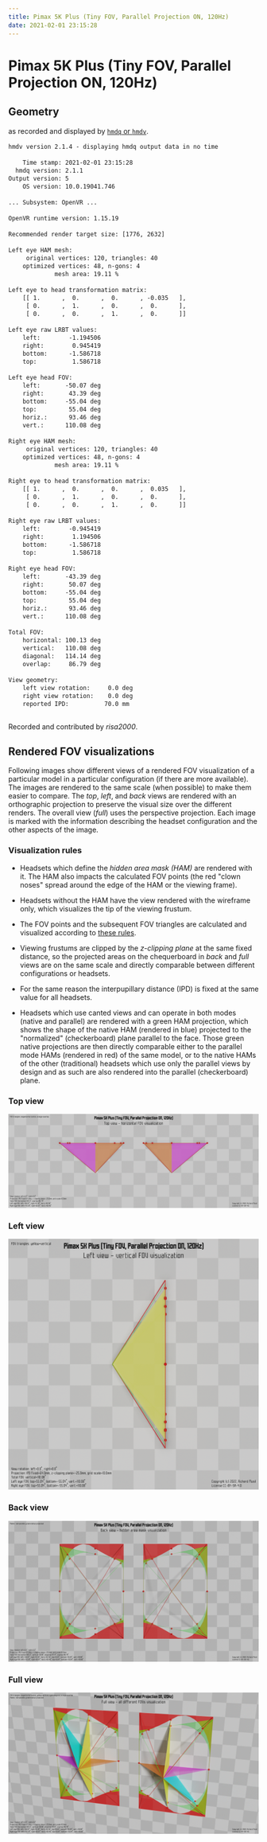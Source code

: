 ```yaml
---
title: Pimax 5K Plus (Tiny FOV, Parallel Projection ON, 120Hz)
date: 2021-02-01 23:15:28
---
```

# Pimax 5K Plus (Tiny FOV, Parallel Projection ON, 120Hz)

## Geometry

as recorded and displayed by [`hmdq` or `hmdv`](https://github.com/risa2000/hmdq).
```
hmdv version 2.1.4 - displaying hmdq output data in no time

    Time stamp: 2021-02-01 23:15:28
  hmdq version: 2.1.1
Output version: 5
    OS version: 10.0.19041.746

... Subsystem: OpenVR ...

OpenVR runtime version: 1.15.19

Recommended render target size: [1776, 2632]

Left eye HAM mesh:
     original vertices: 120, triangles: 40
    optimized vertices: 48, n-gons: 4
             mesh area: 19.11 %

Left eye to head transformation matrix:
    [[ 1.      ,  0.      ,  0.      , -0.035   ],
     [ 0.      ,  1.      ,  0.      ,  0.      ],
     [ 0.      ,  0.      ,  1.      ,  0.      ]]

Left eye raw LRBT values:
    left:        -1.194506
    right:        0.945419
    bottom:      -1.586718
    top:          1.586718

Left eye head FOV:
    left:       -50.07 deg
    right:       43.39 deg
    bottom:     -55.04 deg
    top:         55.04 deg
    horiz.:      93.46 deg
    vert.:      110.08 deg

Right eye HAM mesh:
     original vertices: 120, triangles: 40
    optimized vertices: 48, n-gons: 4
             mesh area: 19.11 %

Right eye to head transformation matrix:
    [[ 1.      ,  0.      ,  0.      ,  0.035   ],
     [ 0.      ,  1.      ,  0.      ,  0.      ],
     [ 0.      ,  0.      ,  1.      ,  0.      ]]

Right eye raw LRBT values:
    left:        -0.945419
    right:        1.194506
    bottom:      -1.586718
    top:          1.586718

Right eye head FOV:
    left:       -43.39 deg
    right:       50.07 deg
    bottom:     -55.04 deg
    top:         55.04 deg
    horiz.:      93.46 deg
    vert.:      110.08 deg

Total FOV:
    horizontal: 100.13 deg
    vertical:   110.08 deg
    diagonal:   114.14 deg
    overlap:     86.79 deg

View geometry:
    left view rotation:     0.0 deg
    right view rotation:    0.0 deg
    reported IPD:          70.0 mm


```
Recorded and contributed by _risa2000_.

## Rendered FOV visualizations

Following images show different views of a rendered FOV visualization of a
particular model in a particular configuration (if there are more available).
The images are rendered to the same scale (when possible) to make them easier
to compare. The _top_, _left_, and _back_ views are rendered with an
orthographic projection to preserve the visual size over the different renders.
The overall view (_full_) uses the perspective projection. Each image is marked
with the information describing the headset configuration and the other aspects
of the image.

### Visualization rules

* Headsets which define the _hidden area mask (HAM)_ are rendered with it. The
  HAM also impacts the calculated FOV points (the red "clown noses" spread
  around the edge of the HAM or the viewing frame).

* Headsets without the HAM have the view rendered with the wireframe only, which
  visualizes the tip of the viewing frustum.

* The FOV points and the subsequent FOV triangles are calculated and visualized
  according to [these
  rules](https://risa2000.github.io/vrdocs/docs/hmd_fov_calculation).

* Viewing frustums are clipped by the _z-clipping plane_ at the same fixed
  distance, so the projected areas on the chequerboard in _back_ and _full_
  views are on the same scale and directly comparable between different
  configurations or headsets.

* For the same reason the interpupillary distance (IPD) is fixed at the same
  value for all headsets.

* Headsets which use canted views and can operate in both modes (native and
  parallel) are rendered with a green HAM projection, which shows the shape of
  the native HAM (rendered in blue) projected to the "normalized"
  (checkerboard) plane parallel to the face. Those green native projections are
  then directly comparable either to the parallel mode HAMs (rendered in red)
  of the same model, or to the native HAMs of the other (traditional) headsets
  which use only the parallel views by design and as such are also rendered
  into the parallel (checkerboard) plane.

### Top view
[![Pimax 5K Plus (Tiny FOV, Parallel Projection ON, 120Hz) - top view](../images/Pimax5KPlus_Tiny_PP_R120_top.dmx.png)](../images/Pimax5KPlus_Tiny_PP_R120_top.dmx.png)

### Left view
[![Pimax 5K Plus (Tiny FOV, Parallel Projection ON, 120Hz) - left view](../images/Pimax5KPlus_Tiny_PP_R120_left.dmx.png)](../images/Pimax5KPlus_Tiny_PP_R120_left.dmx.png)

### Back view
[![Pimax 5K Plus (Tiny FOV, Parallel Projection ON, 120Hz) - back view](../images/Pimax5KPlus_Tiny_PP_R120_back.dmx.png)](../images/Pimax5KPlus_Tiny_PP_R120_back.dmx.png)

### Full view
[![Pimax 5K Plus (Tiny FOV, Parallel Projection ON, 120Hz) - full view](../images/Pimax5KPlus_Tiny_PP_R120_over.dmx.png)](../images/Pimax5KPlus_Tiny_PP_R120_over.dmx.png)

